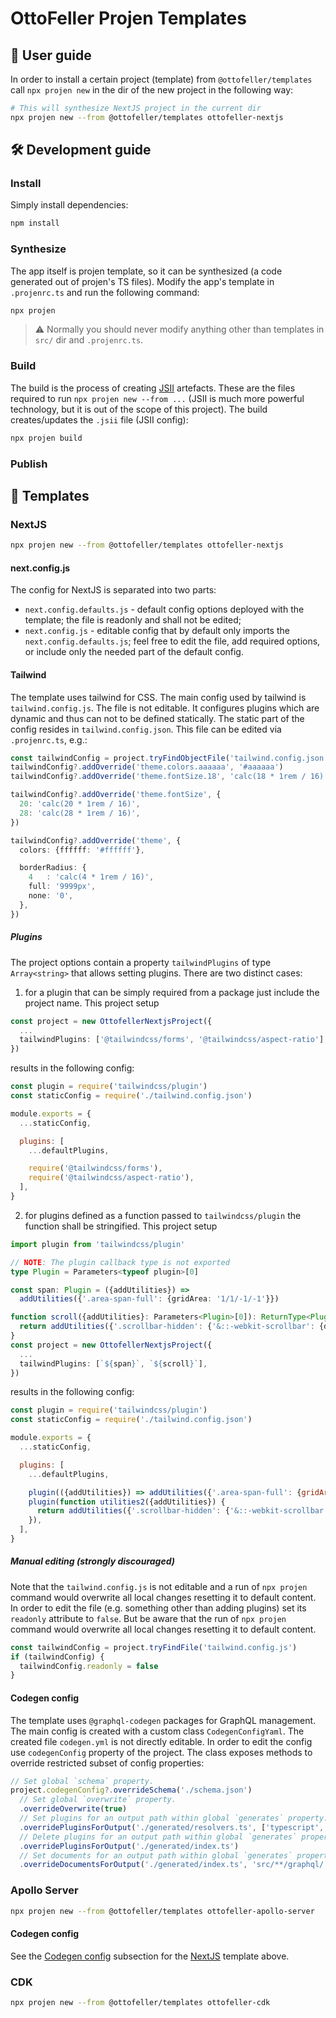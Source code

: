 # OttoFeller Projen Templates
## 📀 User guide
In order to install a certain project (template) from `@ottofeller/templates` call `npx projen new` in the dir of the new project in the following way:
```sh
# This will synthesize NextJS project in the current dir
npx projen new --from @ottofeller/templates ottofeller-nextjs
```

## 🛠 Development guide
### Install
Simply install dependencies:
```sh
npm install
```

### Synthesize
The app itself is projen template, so it can be synthesized (a code generated out of projen's TS files). Modify the app's template in `.projenrc.ts` and run the following command:
```sh
npx projen
```

> :warning: Normally you should never modify anything other than templates in `src/` dir and `.projenrc.ts`.

### Build
The build is the process of creating [JSII](https://github.com/aws/jsii) artefacts. These are the files required to run `npx projen new --from ...` (JSII is much more powerful technology, but it is out of the scope of this project). The build creates/updates the `.jsii` file (JSII config):
```sh
npx projen build
```

### Publish

## 🧩 Templates

### NextJS
```sh
npx projen new --from @ottofeller/templates ottofeller-nextjs
```

#### next.config.js
The config for NextJS is separated into two parts:
- `next.config.defaults.js` - default config options deployed with the template; the file is readonly and shall not be edited;
- `next.config.js` - editable config that by default only imports the `next.config.defaults.js`; feel free to edit the file, add required options, or include only the needed part of the default config.

#### Tailwind
The template uses tailwind for CSS. The main config used by tailwind is `tailwind.config.js`. The file is not editable. It configures plugins which are dynamic and thus can not to be defined statically. The static part of the config resides in `tailwind.config.json`. This file can be edited via `.projenrc.ts`, e.g.:
```typescript
const tailwindConfig = project.tryFindObjectFile('tailwind.config.json')
tailwindConfig?.addOverride('theme.colors.aaaaaa', '#aaaaaa')
tailwindConfig?.addOverride('theme.fontSize.18', 'calc(18 * 1rem / 16)')

tailwindConfig?.addOverride('theme.fontSize', {
  20: 'calc(20 * 1rem / 16)',
  28: 'calc(28 * 1rem / 16)',
})

tailwindConfig?.addOverride('theme', {
  colors: {ffffff: '#ffffff'},

  borderRadius: {
    4   : 'calc(4 * 1rem / 16)',
    full: '9999px',
    none: '0',
  },
})
```

##### Plugins
The project options contain a property `tailwindPlugins` of type `Array<string>` that allows setting plugins. There are two distinct cases:
1. for a plugin that can be simply required from a package just include the project name.
This project setup
```typescript
const project = new OttofellerNextjsProject({
  ...
  tailwindPlugins: ['@tailwindcss/forms', '@tailwindcss/aspect-ratio'],
})
```
results in the following config:
```javascript
const plugin = require('tailwindcss/plugin')
const staticConfig = require('./tailwind.config.json')

module.exports = {
  ...staticConfig,

  plugins: [
    ...defaultPlugins,

    require('@tailwindcss/forms'),
    require('@tailwindcss/aspect-ratio'),
  ],
}
```
2. for plugins defined as a function passed to `tailwindcss/plugin` the function shall be stringified.
This project setup
```typescript
import plugin from 'tailwindcss/plugin'

// NOTE: The plugin callback type is not exported
type Plugin = Parameters<typeof plugin>[0]

const span: Plugin = ({addUtilities}) =>
  addUtilities({'.area-span-full': {gridArea: '1/1/-1/-1'}})

function scroll({addUtilities}: Parameters<Plugin>[0]): ReturnType<Plugin> {
  return addUtilities({'.scrollbar-hidden': {'&::-webkit-scrollbar': {display: 'none'}, scrollbarWidth: 'none'}})
}
const project = new OttofellerNextjsProject({
  ...
  tailwindPlugins: [`${span}`, `${scroll}`],
})
```
results in the following config:
```javascript
const plugin = require('tailwindcss/plugin')
const staticConfig = require('./tailwind.config.json')

module.exports = {
  ...staticConfig,

  plugins: [
    ...defaultPlugins,

    plugin(({addUtilities}) => addUtilities({'.area-span-full': {gridArea: '1/1/-1/-1'}})),
    plugin(function utilities2({addUtilities}) {
      return addUtilities({'.scrollbar-hidden': {'&::-webkit-scrollbar': {display: 'none'}, scrollbarWidth: 'none'}})
    }),
  ],
}
```

##### Manual editing (strongly discouraged)
Note that the `tailwind.config.js` is not editable and a run of `npx projen` command would overwrite all local changes resetting it to default content. In order to edit the file (e.g. something other than adding plugins) set its `readonly` attribute to `false`. But be aware that the run of `npx projen` command would overwrite all local changes resetting it to default content.
```typescript
const tailwindConfig = project.tryFindFile('tailwind.config.js')
if (tailwindConfig) {
  tailwindConfig.readonly = false
}
```

#### Codegen config
The template uses `@graphql-codegen` packages for GraphQL management. The main config is created with a custom class `CodegenConfigYaml`. The created file `codegen.yml` is not directly editable. In order to edit the config use `codegenConfig` property of the project. The class exposes methods to override restricted subset of config properties:
```typescript
// Set global `schema` property.
project.codegenConfig?.overrideSchema('./schema.json')
  // Set global `overwrite` property.
  .overrideOverwrite(true)
  // Set plugins for an output path within global `generates` property.
  .overridePluginsForOutput('./generated/resolvers.ts', ['typescript', 'typescript-resolvers'])
  // Delete plugins for an output path within global `generates` property.
  .overridePluginsForOutput('./generated/index.ts')
  // Set documents for an output path within global `generates` property.
  .overrideDocumentsForOutput('./generated/index.ts', 'src/**/graphql/!(*.generated).ts')
```

### Apollo Server
```sh
npx projen new --from @ottofeller/templates ottofeller-apollo-server
```
#### Codegen config
See the [Codegen config](#codegen-config) subsection for the [NextJS](#nextjs) template above.

### CDK
```sh
npx projen new --from @ottofeller/templates ottofeller-cdk
```

